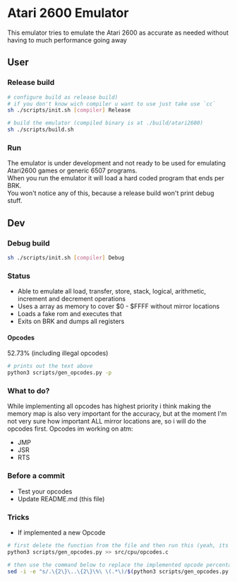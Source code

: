 # Atari 2600 Emulator
This emulator tries to emulate the Atari 2600 as accurate as needed without having to much performance going away

## User
### Release build
```sh
# configure build as release build)
# if you don't know wich compiler u want to use just take use `cc`
sh ./scripts/init.sh [compiler] Release

# build the emulator (compiled binary is at ./build/atari2600)
sh ./scripts/build.sh
```

### Run
The emulator is under development and not ready to be used for emulating Atari2600 games or generic 6507 programs. \
When you run the emulator it will load a hard coded program that ends per BRK. \
You won't notice any of this, because a release build won't print debug stuff.

## Dev
### Debug build
```sh
sh ./scripts/init.sh [compiler] Debug
```

### Status
- Able to emulate all load, transfer, store, stack, logical, arithmetic, increment and decrement operations
- Uses a array as memory to cover $0 - $FFFF without mirror locations
- Loads a fake rom and executes that
- Exits on BRK and dumps all registers

#### Opcodes
52.73% (including illegal opcodes)
```sh
# prints out the text above
python3 scripts/gen_opcodes.py -p
```

### What to do?
While implementing all opcodes has highest priority i think making the memory map is also very important for the accuracy, but at the moment I'm not very sure how important ALL mirror locations are, so i will do the opcodes first.
Opcodes im working on atm:
- JMP
- JSR
- RTS

### Before a commit
- Test your opcodes
- Update README.md (this file)

### Tricks
- If implemented a new Opcode
```sh
# first delete the function from the file and then run this (yeah, its kinda shitty ik)
python3 scripts/gen_opcodes.py >> src/cpu/opcodes.c

# then use the command below to replace the implemented opcode percentage in the README
sed -i -e "s/.\{2\}\..\{2\}\%\ \(.*\)/$(python3 scripts/gen_opcodes.py -p)/" README.md
```

